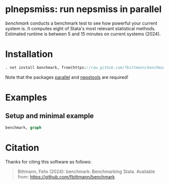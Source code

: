 plnepsmiss: run nepsmiss in parallel
======================================================================
_benchmark_ conducts a benchmark test to see how powerful your current system is. It computes eight of Stata's most relevant statistical methods. Estimated runtime is between 5 and 15 minutes on current systems (2024).

Installation
============

``` stata
. net install benchmark, from(https://raw.github.com/fbittmann/benchmark/stable) replace
```
Note that the packages [parallel](https://github.com/gvegayon/parallel) and [nepstools](https://www.neps-data.de/Data-Center/Overview-and-Assistance/Stata-Tools) are required!

Examples
========

Setup and minimal example
-------------------------
``` stata
benchmark, graph
```

Citation
============
Thanks for citing this software as follows:

> Bittmann, Felix (2024): benchmark: Benchmarking Stata. Available from: https://github.com/fbittmann/benchmark

